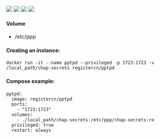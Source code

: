 ![](https://img.shields.io/badge/PPTPServer-1.4.0-brightgreen.svg) ![](https://img.shields.io/badge/Alpine-3.4-brightgreen.svg) ![](https://img.shields.io/docker/stars/registercn/pptpd.svg) ![](https://img.shields.io/docker/pulls/registercn/pptpd.svg)

#### Volume

- /etc/ppp

#### Creating an instance:

    docker run -it --name pptpd --privileged -p 1723:1723 -v /local_path/chap-secrets registercn/pptpd

#### Compose example:

    pptpd:
      image: registercn/pptpd
      ports:
        - "1723:1723"
      volumes:
        - ./local_path/chap-secrets:/etc/ppp/chap-secrets:ro
      privileged: true
      restart: always

